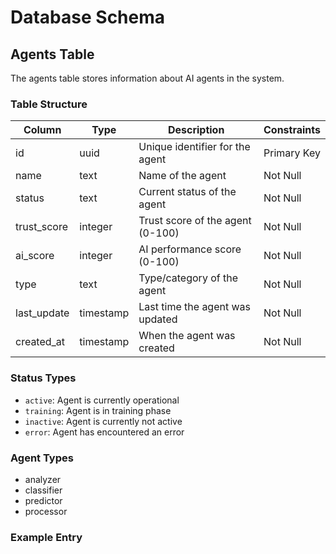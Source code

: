 # Database Schema

## Agents Table

The agents table stores information about AI agents in the system.

### Table Structure

| Column      | Type      | Description                                    | Constraints        |
|-------------|-----------|------------------------------------------------|-------------------|
| id          | uuid      | Unique identifier for the agent                | Primary Key       |
| name        | text      | Name of the agent                              | Not Null          |
| status      | text      | Current status of the agent                    | Not Null          |
| trust_score | integer   | Trust score of the agent (0-100)              | Not Null          |
| ai_score    | integer   | AI performance score (0-100)                   | Not Null          |
| type        | text      | Type/category of the agent                     | Not Null          |
| last_update | timestamp | Last time the agent was updated                | Not Null          |
| created_at  | timestamp | When the agent was created                     | Not Null          |

### Status Types
- `active`: Agent is currently operational
- `training`: Agent is in training phase
- `inactive`: Agent is currently not active
- `error`: Agent has encountered an error

### Agent Types
- analyzer
- classifier
- predictor
- processor

### Example Entry 